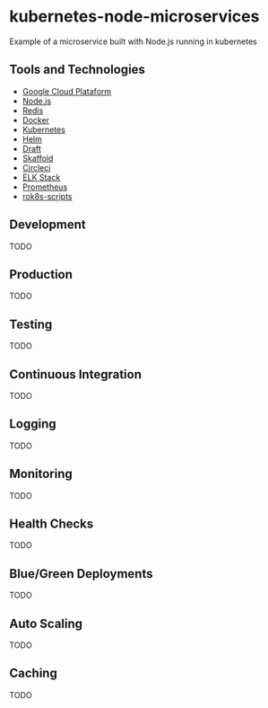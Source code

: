# kubernetes-node-microservices
Example of a microservice built with Node.js running in kubernetes

## Tools and Technologies

- [Google Cloud Plataform](https://cloud.google.com)
- [Node.js](https://nodejs.org/en)
- [Redis](https://redis.io)
- [Docker](https://www.docker.com)
- [Kubernetes](https://helm.sh)
- [Helm](https://helm.sh)
- [Draft](https://github.com/Azure/draft)
- [Skaffold](https://github.com/GoogleContainerTools/skaffold)
- [Circleci](https://circleci.com)
- [ELK Stack](https://www.elastic.co/elk-stack)
- [Prometheus](https://prometheus.io)
- [rok8s-scripts](https://github.com/reactiveops/rok8s-scripts)

## Development

TODO

## Production

TODO

## Testing

TODO

## Continuous Integration

TODO

## Logging

TODO

## Monitoring

TODO

## Health Checks

TODO

## Blue/Green Deployments

TODO

## Auto Scaling

TODO

## Caching

TODO

